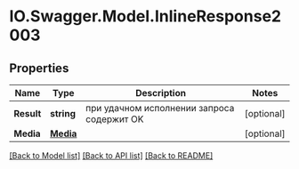 # IO.Swagger.Model.InlineResponse2003
## Properties

Name | Type | Description | Notes
------------ | ------------- | ------------- | -------------
**Result** | **string** | при удачном исполнении запроса содержит OK | [optional] 
**Media** | [**Media**](Media.md) |  | [optional] 

[[Back to Model list]](../README.md#documentation-for-models) [[Back to API list]](../README.md#documentation-for-api-endpoints) [[Back to README]](../README.md)

